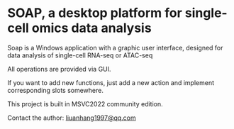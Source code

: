 # SOAP, a desktop platform for single-cell omics data analysis

Soap is a Windows application with a graphic user interface, designed for data analysis of single-cell RNA-seq or ATAC-seq

All operations are provided via GUI.

If you want to add new functions, just add a new action and implement corresponding slots somewhere. 

This project is built in MSVC2022 community edition.

Contact the author: liuanhang1997@qq.com

